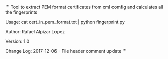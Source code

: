 '''
Tool to extract PEM format certificates from xml comfig
and calculates all the fingerprints

Usage:
cat cert_in_pem_format.txt | python fingerprint.py

Author: Rafael Alpizar Lopez

Version: 1.0

Change Log:
2017-12-06 - File header comment update
'''